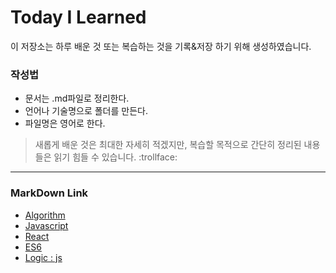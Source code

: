 # Today I Learned

이 저장소는 하루 배운 것 또는 복습하는 것을 기록&저장 하기 위해 생성하였습니다.

### 작성법
- 문서는 .md파일로 정리한다.
- 언어나 기술명으로 폴더를 만든다.
- 파일명은 영어로 한다.


> 새롭게 배운 것은 최대한 자세히 적겠지만, 복습할 목적으로 간단히 정리된 내용들은 읽기 힘들 수 있습니다. :trollface:

---

### MarkDown Link


- [Algorithm](./algorithm/README.md)
- [Javascript](./javascript/README.md)
- [React](./react/README.md)
- [ES6](./ES6/README.md)
- [Logic : js](./logic/README.md)